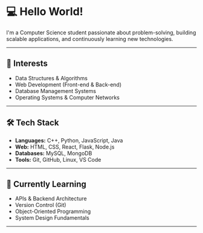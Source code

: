 # 💻 Hello World!

I'm a Computer Science student passionate about problem-solving, building scalable applications, and continuously learning new technologies.

---

## 🧠 Interests

- Data Structures & Algorithms  
- Web Development (Front-end & Back-end)  
- Database Management Systems  
- Operating Systems & Computer Networks  

---

## 🛠️ Tech Stack

- **Languages:** C++, Python, JavaScript, Java  
- **Web:** HTML, CSS, React, Flask, Node.js  
- **Databases:** MySQL, MongoDB  
- **Tools:** Git, GitHub, Linux, VS Code  

---

## 🎯 Currently Learning

- APIs & Backend Architecture  
- Version Control (Git)  
- Object-Oriented Programming  
- System Design Fundamentals  

---
